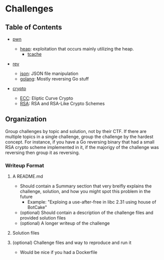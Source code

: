 # Challenges
## Table of Contents
- [pwn](./pwn)
    - [heap](./pwn/heap): exploitation that occurs mainly utilizing the heap. 
        - [tcache](./tcache)

- [rev](./rev) 
    - [json](./rev/json): JSON file manipulation
    - [golang](./rev/golang): Mostly reversing Go stuff

- [crypto](./crypto)
    - [ECC](./crypto/ECC): Eliptic Curve Crypto
    - [RSA](./crypto/RSA): RSA and RSA-Like Crypto Schemes

## Organization
Group challenges by topic and solution, not by their CTF. If there are multiple topics in a single challenge, group the challenge by the hardest concept. For instance, if you have a Go reversing binary that had a small RSA crypto scheme implemented in it, if the majorigy of the challenge was reversing then group it as reversing. 

### Writeup Format
1. A README.md
    - Should contain a Summary section that very breifly explains the challenge, solution, and how you might spot this problem in the future 
        - Example: "Exploing a use-after-free in libc 2.31 using house of BotCake"
    - (optional) Should contain a description of the challenge files and provided solution files
    - (optional) A longer writeup of the challenge 

2. Solution files
3. (optional) Challenge files and way to reproduce and run it
    - Would be nice if you had a Dockerfile 
